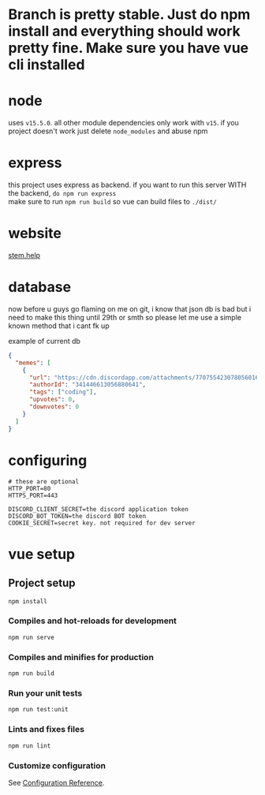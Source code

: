 # Branch is pretty stable. Just do npm install and everything should work pretty fine. Make sure you have vue cli installed

# node

uses `v15.5.0`. all other module dependencies only work with `v15`. if you project doesn't work just delete `node_modules` and abuse npm

# express

this project uses express as backend. if you want to run this server WITH the backend, `do npm run express`  
make sure to run `npm run build` so vue can build files to `./dist/`

# website

[stem.help](https://stem.help)

# database

now before u guys go flaming on me on git, i know that json db is bad but i need to make this thing until 29th or smth so please let me use a simple known method that i cant fk up

example of current db
```json
{
  "memes": [
    {
      "url": "https://cdn.discordapp.com/attachments/770755423078056016/804450842748649573/unknown.png",
      "authorId": "341446613056880641",
      "tags": ["coding"],
      "upvotes": 0,
      "downvotes": 0
    }
  ]
}

```

# configuring
```env
# these are optional
HTTP_PORT=80
HTTPS_PORT=443

DISCORD_CLIENT_SECRET=the discord application token
DISCORD_BOT_TOKEN=the discord BOT token
COOKIE_SECRET=secret key. not required for dev server
```

# vue setup

## Project setup

```
npm install
```

### Compiles and hot-reloads for development

```
npm run serve
```

### Compiles and minifies for production

```
npm run build
```

### Run your unit tests

```
npm run test:unit
```

### Lints and fixes files

```
npm run lint
```

### Customize configuration

See [Configuration Reference](https://cli.vuejs.org/config/).
